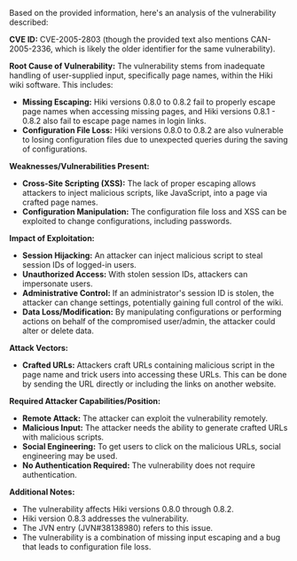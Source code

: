 Based on the provided information, here's an analysis of the vulnerability described:

**CVE ID:** CVE-2005-2803 (though the provided text also mentions CAN-2005-2336, which is likely the older identifier for the same vulnerability).

**Root Cause of Vulnerability:**
The vulnerability stems from inadequate handling of user-supplied input, specifically page names, within the Hiki wiki software. This includes:

*   **Missing Escaping:** Hiki versions 0.8.0 to 0.8.2 fail to properly escape page names when accessing missing pages, and Hiki versions 0.8.1 - 0.8.2 also fail to escape page names in login links.
*   **Configuration File Loss:** Hiki versions 0.8.0 to 0.8.2 are also vulnerable to losing configuration files due to unexpected queries during the saving of configurations.

**Weaknesses/Vulnerabilities Present:**

*   **Cross-Site Scripting (XSS):** The lack of proper escaping allows attackers to inject malicious scripts, like JavaScript, into a page via crafted page names.
*   **Configuration Manipulation:** The configuration file loss and XSS can be exploited to change configurations, including passwords.

**Impact of Exploitation:**

*   **Session Hijacking:** An attacker can inject malicious script to steal session IDs of logged-in users.
*   **Unauthorized Access:** With stolen session IDs, attackers can impersonate users.
*   **Administrative Control:** If an administrator's session ID is stolen, the attacker can change settings, potentially gaining full control of the wiki.
*   **Data Loss/Modification:** By manipulating configurations or performing actions on behalf of the compromised user/admin, the attacker could alter or delete data.

**Attack Vectors:**

*   **Crafted URLs:** Attackers craft URLs containing malicious script in the page name and trick users into accessing these URLs. This can be done by sending the URL directly or including the links on another website.

**Required Attacker Capabilities/Position:**

*   **Remote Attack:** The attacker can exploit the vulnerability remotely.
*   **Malicious Input:** The attacker needs the ability to generate crafted URLs with malicious scripts.
*   **Social Engineering:** To get users to click on the malicious URLs, social engineering may be used.
*  **No Authentication Required:** The vulnerability does not require authentication.

**Additional Notes:**

*   The vulnerability affects Hiki versions 0.8.0 through 0.8.2.
*   Hiki version 0.8.3 addresses the vulnerability.
*   The JVN entry (JVN#38138980) refers to this issue.
*   The vulnerability is a combination of missing input escaping and a bug that leads to configuration file loss.